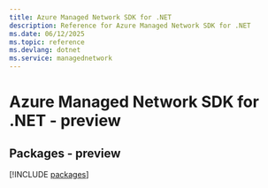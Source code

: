 ```yaml
---
title: Azure Managed Network SDK for .NET
description: Reference for Azure Managed Network SDK for .NET
ms.date: 06/12/2025
ms.topic: reference
ms.devlang: dotnet
ms.service: managednetwork
---
```

# Azure Managed Network SDK for .NET - preview
## Packages - preview
[!INCLUDE [packages](managed-network-index.md)]
